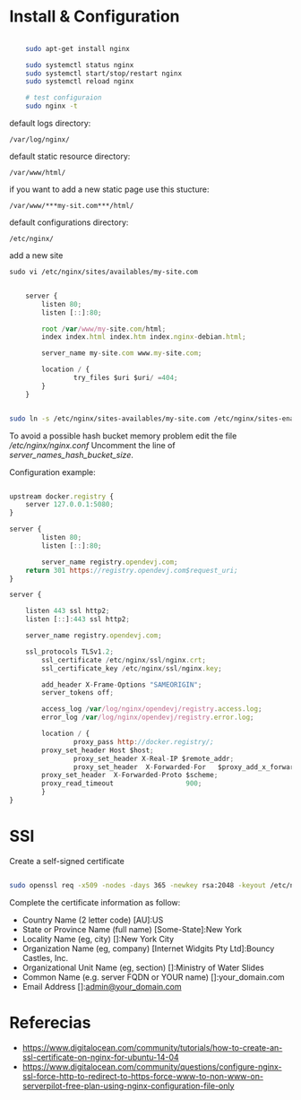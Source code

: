 # Install & Configuration

```bash
	
	sudo apt-get install nginx

	sudo systemctl status nginx
	sudo systemctl start/stop/restart nginx
	sudo systemctl reload nginx

	# test configuraion
	sudo nginx -t

```

default logs directory:

	/var/log/nginx/

default static resource directory:

	/var/www/html/

if you want to add a new static page use this stucture:

	/var/www/***my-sit.com***/html/

default configurations directory:

	/etc/nginx/

add a new site

	sudo vi /etc/nginx/sites/availables/my-site.com

```javascript
	
	server {
        listen 80;
        listen [::]:80;

        root /var/www/my-site.com/html;
        index index.html index.htm index.nginx-debian.html;

        server_name my-site.com www.my-site.com;

        location / {
                try_files $uri $uri/ =404;
        }
	}

```

```bash

sudo ln -s /etc/nginx/sites-availables/my-site.com /etc/nginx/sites-enabled/my-site.com

```

To avoid a possible hash bucket memory problem edit the file */etc/nginx/nginx.conf*
Uncomment the line of *server_names_hash_bucket_size*.

Configuration example:

```javascript

upstream docker.registry {
	server 127.0.0.1:5080;
}

server {
        listen 80;
        listen [::]:80;

        server_name registry.opendevj.com;
	return 301 https://registry.opendevj.com$request_uri;
}

server {

	listen 443 ssl http2;
	listen [::]:443 ssl http2;

	server_name registry.opendevj.com;

	ssl_protocols TLSv1.2;
        ssl_certificate /etc/nginx/ssl/nginx.crt;
        ssl_certificate_key /etc/nginx/ssl/nginx.key;

        add_header X-Frame-Options "SAMEORIGIN";
        server_tokens off;

        access_log /var/log/nginx/opendevj/registry.access.log;
        error_log /var/log/nginx/opendevj/registry.error.log;

        location / {
                proxy_pass http://docker.registry/;
		proxy_set_header Host $host;
                proxy_set_header X-Real-IP $remote_addr;
                proxy_set_header  X-Forwarded-For   $proxy_add_x_forwarded_for;
		proxy_set_header  X-Forwarded-Proto $scheme;
		proxy_read_timeout                  900;
        }
}


```

# SSl

Create a self-signed certificate

```bash

sudo openssl req -x509 -nodes -days 365 -newkey rsa:2048 -keyout /etc/nginx/ssl/nginx.key -out /etc/nginx/ssl/nginx.crt

```
Complete the certificate information as follow:

- Country Name (2 letter code) [AU]:US
- State or Province Name (full name) [Some-State]:New York
- Locality Name (eg, city) []:New York City
- Organization Name (eg, company) [Internet Widgits Pty Ltd]:Bouncy Castles, Inc.
- Organizational Unit Name (eg, section) []:Ministry of Water Slides
- Common Name (e.g. server FQDN or YOUR name) []:your_domain.com
- Email Address []:admin@your_domain.com

# Referecias
- https://www.digitalocean.com/community/tutorials/how-to-create-an-ssl-certificate-on-nginx-for-ubuntu-14-04
- https://www.digitalocean.com/community/questions/configure-nginx-ssl-force-http-to-redirect-to-https-force-www-to-non-www-on-serverpilot-free-plan-using-nginx-configuration-file-only

